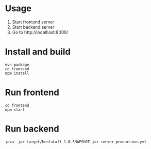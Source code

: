 # Usage

1. Start frontend server
2. Start backend server
3. Go to http://localhost:8000/

# Install and build

```
mvn package
cd frontend
npm install
```

# Run frontend

```
cd frontend
npm start
```

# Run backend

```
java -jar target/hnefatafl-1.0-SNAPSHOT.jar server production.yml
```
